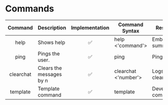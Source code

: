 # Commands

|  Command  | Description              | Implementation | Command Syntax       | Response             |
| :-------: | ------------------------ | :------------: | -------------------- | -------------------- |
|   help    | Shows help               |       ✅       | help <'command'>     | Embed with summary.  |
|   ping    | Pings the user.          |       ✅       | ping                 | Ping @user           |
| clearchat | Clears the messages by n |       ✅       | clearchat <'number'> | Logs the clearing.   |
| template  | Template command         |       ✅       | template             | Development command. |
